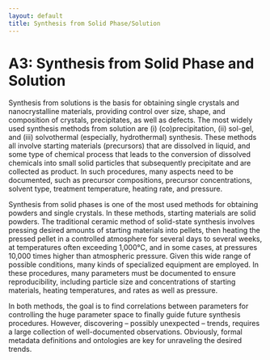 ```yaml
---
layout: default
title: Synthesis from Solid Phase/Solution
---
```


# A3: Synthesis from Solid Phase and Solution

Synthesis from solutions is the basis for obtaining single crystals and nanocrystalline materials, providing control over size, shape, and composition of crystals, precipitates, as well as defects. The most widely used synthesis methods from solution are (i) (co)precipitation, (ii) sol-gel, and (iii) solvothermal (especially, hydrothermal) synthesis. These methods all involve starting materials (precursors) that are dissolved in liquid, and some type of chemical process that leads to the conversion of dissolved chemicals into small solid particles that subsequently precipitate and are collected as product. In such procedures, many aspects need to be documented, such as precursor compositions, precursor concentrations, solvent type, treatment temperature, heating rate, and pressure. 

Synthesis from solid phases is one of the most used methods for obtaining powders and single crystals. In these methods, starting materials are solid powders. The traditional ceramic method of solid-state synthesis involves pressing desired amounts of starting materials into pellets, then heating the pressed pellet in a controlled atmosphere for several days to several weeks, at temperatures often exceeding 1,000°C, and in some cases, at pressures 10,000 times higher than atmospheric pressure. Given this wide range of possible conditions, many kinds of specialized equipment are employed. In these procedures, many parameters must be documented to ensure reproducibility, including particle size and concentrations of starting materials, heating temperatures, and rates as well as pressure.

In both methods, the goal is to find correlations between parameters for controlling the huge parameter space to finally guide future synthesis procedures. However, discovering – possibly unexpected – trends, requires a large collection of well-documented observations. Obviously, formal metadata definitions and ontologies are key for unraveling the desired trends.
